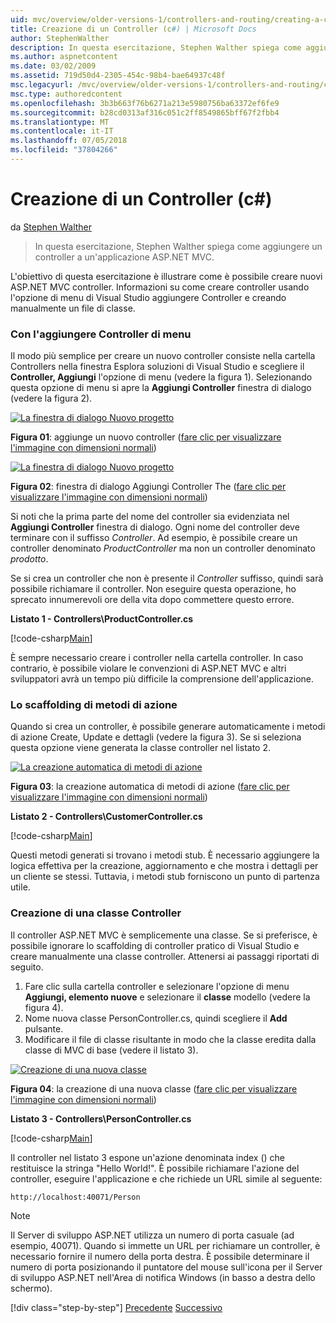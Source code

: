 ```yaml
---
uid: mvc/overview/older-versions-1/controllers-and-routing/creating-a-controller-cs
title: Creazione di un Controller (c#) | Microsoft Docs
author: StephenWalther
description: In questa esercitazione, Stephen Walther spiega come aggiungere un controller a un'applicazione ASP.NET MVC.
ms.author: aspnetcontent
ms.date: 03/02/2009
ms.assetid: 719d50d4-2305-454c-98b4-bae64937c48f
msc.legacyurl: /mvc/overview/older-versions-1/controllers-and-routing/creating-a-controller-cs
msc.type: authoredcontent
ms.openlocfilehash: 3b3b663f76b6271a213e5980756ba63372ef6fe9
ms.sourcegitcommit: b28cd0313af316c051c2ff8549865bff67f2fbb4
ms.translationtype: MT
ms.contentlocale: it-IT
ms.lasthandoff: 07/05/2018
ms.locfileid: "37804266"
---
```

<a name="creating-a-controller-c"></a>Creazione di un Controller (c#)
====================
da [Stephen Walther](https://github.com/StephenWalther)

> In questa esercitazione, Stephen Walther spiega come aggiungere un controller a un'applicazione ASP.NET MVC.


L'obiettivo di questa esercitazione è illustrare come è possibile creare nuovi ASP.NET MVC controller. Informazioni su come creare controller usando l'opzione di menu di Visual Studio aggiungere Controller e creando manualmente un file di classe.

### <a name="using-the-add-controller-menu-option"></a>Con l'aggiungere Controller di menu

Il modo più semplice per creare un nuovo controller consiste nella cartella Controllers nella finestra Esplora soluzioni di Visual Studio e scegliere il **Controller, Aggiungi** l'opzione di menu (vedere la figura 1). Selezionando questa opzione di menu si apre la **Aggiungi Controller** finestra di dialogo (vedere la figura 2).


[![La finestra di dialogo Nuovo progetto](creating-a-controller-cs/_static/image1.jpg)](creating-a-controller-cs/_static/image1.png)

**Figura 01**: aggiunge un nuovo controller ([fare clic per visualizzare l'immagine con dimensioni normali](creating-a-controller-cs/_static/image2.png))


[![La finestra di dialogo Nuovo progetto](creating-a-controller-cs/_static/image2.jpg)](creating-a-controller-cs/_static/image3.png)

**Figura 02**: finestra di dialogo Aggiungi Controller The ([fare clic per visualizzare l'immagine con dimensioni normali](creating-a-controller-cs/_static/image4.png))


Si noti che la prima parte del nome del controller sia evidenziata nel **Aggiungi Controller** finestra di dialogo. Ogni nome del controller deve terminare con il suffisso *Controller*. Ad esempio, è possibile creare un controller denominato *ProductController* ma non un controller denominato *prodotto*.


Se si crea un controller che non è presente il *Controller* suffisso, quindi sarà possibile richiamare il controller. Non eseguire questa operazione, ho sprecato innumerevoli ore della vita dopo commettere questo errore.


**Listato 1 - Controllers\ProductController.cs**

[!code-csharp[Main](creating-a-controller-cs/samples/sample1.cs)]

È sempre necessario creare i controller nella cartella controller. In caso contrario, è possibile violare le convenzioni di ASP.NET MVC e altri sviluppatori avrà un tempo più difficile la comprensione dell'applicazione.

### <a name="scaffolding-action-methods"></a>Lo scaffolding di metodi di azione

Quando si crea un controller, è possibile generare automaticamente i metodi di azione Create, Update e dettagli (vedere la figura 3). Se si seleziona questa opzione viene generata la classe controller nel listato 2.


[![La creazione automatica di metodi di azione](creating-a-controller-cs/_static/image3.jpg)](creating-a-controller-cs/_static/image5.png)

**Figura 03**: la creazione automatica di metodi di azione ([fare clic per visualizzare l'immagine con dimensioni normali](creating-a-controller-cs/_static/image6.png))


**Listato 2 - Controllers\CustomerController.cs**

[!code-csharp[Main](creating-a-controller-cs/samples/sample2.cs)]

Questi metodi generati si trovano i metodi stub. È necessario aggiungere la logica effettiva per la creazione, aggiornamento e che mostra i dettagli per un cliente se stessi. Tuttavia, i metodi stub forniscono un punto di partenza utile.

### <a name="creating-a-controller-class"></a>Creazione di una classe Controller

Il controller ASP.NET MVC è semplicemente una classe. Se si preferisce, è possibile ignorare lo scaffolding di controller pratico di Visual Studio e creare manualmente una classe controller. Attenersi ai passaggi riportati di seguito.

1. Fare clic sulla cartella controller e selezionare l'opzione di menu **Aggiungi, elemento nuove** e selezionare il **classe** modello (vedere la figura 4).
2. Nome nuova classe PersonController.cs, quindi scegliere il **Add** pulsante.
3. Modificare il file di classe risultante in modo che la classe eredita dalla classe di MVC di base (vedere il listato 3).


[![Creazione di una nuova classe](creating-a-controller-cs/_static/image4.jpg)](creating-a-controller-cs/_static/image7.png)

**Figura 04**: la creazione di una nuova classe ([fare clic per visualizzare l'immagine con dimensioni normali](creating-a-controller-cs/_static/image8.png))


**Listato 3 - Controllers\PersonController.cs**

[!code-csharp[Main](creating-a-controller-cs/samples/sample3.cs)]

Il controller nel listato 3 espone un'azione denominata index () che restituisce la stringa "Hello World!". È possibile richiamare l'azione del controller, eseguire l'applicazione e che richiede un URL simile al seguente:

`http://localhost:40071/Person`

> [!NOTE]
> 
> Il Server di sviluppo ASP.NET utilizza un numero di porta casuale (ad esempio, 40071). Quando si immette un URL per richiamare un controller, è necessario fornire il numero della porta destra. È possibile determinare il numero di porta posizionando il puntatore del mouse sull'icona per il Server di sviluppo ASP.NET nell'Area di notifica Windows (in basso a destra dello schermo).
> 
> [!div class="step-by-step"]
> [Precedente](adding-dynamic-content-to-a-cached-page-cs.md)
> [Successivo](creating-an-action-cs.md)
